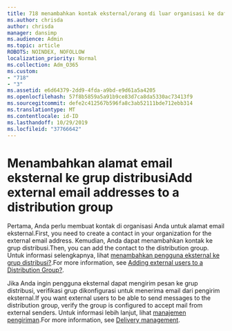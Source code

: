 ```yaml
---
title: 718 menambahkan kontak eksternal/orang di luar organisasi ke daftar distribusi
ms.author: chrisda
author: chrisda
manager: dansimp
ms.audience: Admin
ms.topic: article
ROBOTS: NOINDEX, NOFOLLOW
localization_priority: Normal
ms.collection: Adm_O365
ms.custom:
- "718"
- "3"
ms.assetid: e6d64379-2dd9-4fda-a9bd-e9d61a5a4205
ms.openlocfilehash: 57f8b5859a5a91b9ce83d7ca8da5330ac73413f9
ms.sourcegitcommit: defe2c412567b596fa8c3ab52111bde712ebb314
ms.translationtype: MT
ms.contentlocale: id-ID
ms.lasthandoff: 10/29/2019
ms.locfileid: "37766642"
---
```

# <a name="add-external-email-addresses-to-a-distribution-group"></a><span data-ttu-id="c8d9c-102">Menambahkan alamat email eksternal ke grup distribusi</span><span class="sxs-lookup"><span data-stu-id="c8d9c-102">Add external email addresses to a distribution group</span></span>

<span data-ttu-id="c8d9c-103">Pertama, Anda perlu membuat kontak di organisasi Anda untuk alamat email eksternal.</span><span class="sxs-lookup"><span data-stu-id="c8d9c-103">First, you need to create a contact in your organization for the external email address.</span></span> <span data-ttu-id="c8d9c-104">Kemudian, Anda dapat menambahkan kontak ke grup distribusi.</span><span class="sxs-lookup"><span data-stu-id="c8d9c-104">Then, you can add the contact to the distribution group.</span></span> <span data-ttu-id="c8d9c-105">Untuk informasi selengkapnya, lihat [menambahkan pengguna eksternal ke grup distribusi?](https://support.office.com/client/caa0f310-0bb7-48e3-8ad2-cb358b53bbba).</span><span class="sxs-lookup"><span data-stu-id="c8d9c-105">For more information, see [Adding external users to a Distribution Group?](https://support.office.com/client/caa0f310-0bb7-48e3-8ad2-cb358b53bbba).</span></span>

<span data-ttu-id="c8d9c-106">Jika Anda ingin pengguna eksternal dapat mengirim pesan ke grup distribusi, verifikasi grup dikonfigurasi untuk menerima email dari pengirim eksternal.</span><span class="sxs-lookup"><span data-stu-id="c8d9c-106">If you want external users to be able to send messages to the distribution group, verify the group is configured to accept mail from external senders.</span></span> <span data-ttu-id="c8d9c-107">Untuk informasi lebih lanjut, lihat [manajemen pengiriman](https://technet.microsoft.com/library/bb124513.aspx#deliverymanagement).</span><span class="sxs-lookup"><span data-stu-id="c8d9c-107">For more information, see [Delivery management](https://technet.microsoft.com/library/bb124513.aspx#deliverymanagement).</span></span>
